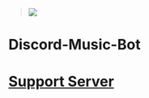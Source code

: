 >![](https://cdn.discordapp.com/attachments/675669552796925987/827826023822917692/unknown.png)

# Discord-Music-Bot


# [Support Server](https://discord.gg/B4qDFWCw6k)



